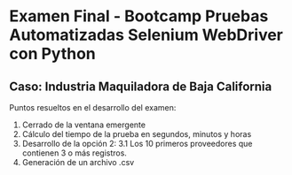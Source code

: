 # **Examen Final - Bootcamp Pruebas Automatizadas Selenium WebDriver con Python**
## **Caso: Industria Maquiladora de Baja California**

Puntos resueltos en el desarrollo del examen:
1. Cerrado de la ventana emergente
2. Cálculo del tiempo de la prueba en segundos, minutos y horas
3. Desarrollo de la opción 2:
3.1 Los 10 primeros proveedores que contienen 3 o más registros.
4. Generación de un archivo .csv
